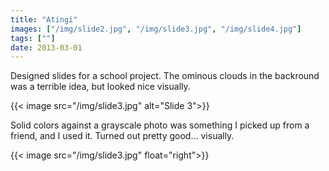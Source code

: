 ```yaml
---
title: "Atingi"
images: ["/img/slide2.jpg", "/img/slide3.jpg", "/img/slide4.jpg"]
tags: [""]
date: 2013-03-01
---
```


Designed slides for a school project. The ominous clouds in the backround was a terrible idea, but looked nice visually.

{{< image src="/img/slide3.jpg" alt="Slide 3">}}

Solid colors against a grayscale photo was something I picked up from a friend, and I used it. Turned out pretty good... visually.

{{< image src="/img/slide3.jpg" float="right">}}
